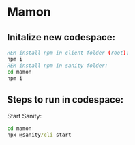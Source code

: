 # Mamon

## Initalize new codespace:

```cmd
REM install npm in client folder (root):
npm i
REM install npm in sanity folder:
cd mamon
npm i
```

## Steps to run in codespace:
Start Sanity:
```cmd
cd mamon
npx @sanity/cli start
```